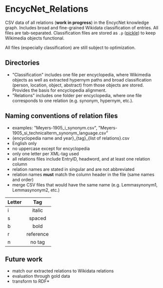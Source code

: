 # EncycNet_Relations
CSV data of all relations (**work in progress**) in the EncycNet knowledge graph. Includes broad and fine-grained Wikidata classification of entries. All files are tab-separated. Classification files are stored as `.p` ([pickle](https://wiki.python.org/moin/UsingPickle])) to keep Wikimedia objects functional.

All files (especially classification) are still subject to optimization.

## Directories
* "Classification" includes one file per encyclopedia, where Wikimedia objects as well as extracted hypernym paths and broad classification (person, location, object, abstract) from those objects are stored. Provides the basis for encyclopedia alignment.
* "Relations" includes one folder per encyclopedia, where one file corresponds to one relation (e.g. synonym, hypernym, etc.).

## Naming conventions of relation files
* examples: "Meyers-1905_i_synonym.csv", "Meyers-1905_si_technicalterm_synonym_language.csv"
* {encyclopedia name and year}\_{tag}\_{list of relations}.csv
* English only
* no uppercase except for encyclopedia
* only one letter per XML-tag used
* all relations files include EntryID, headword, and at least one relation column
* relation names are stated in singular and are not abbreviated
* relation names **must** match the column header in the file (same names and order)
* merge CSV files that would have the same name (e.g. Lemmasynonym1, Lemmasynonym2, etc.)

| Letter   |      Tag     |
|----------|:-------------:|
| i |  italic |
| s |    spaced   |
| b | bold |
| r | reference |
| n | no tag |

## Future work
* match our extracted relations to Wikidata relations
* evaluation through gold data
* transform to RDF*
